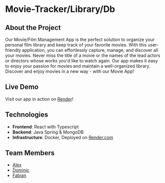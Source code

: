 # Movie-Tracker/Library/Db

## About the Project
Our Movie/Film Management App is the perfect solution to organize your personal film library and keep track of your favorite movies. With this user-friendly application, you can effortlessly capture, manage, and discover all your movies. Never miss the title of a movie or the names of the lead actors or directors whose works you'd like to watch again. Our app makes it easy to enjoy your passion for movies and maintain a well-organized library. Discover and enjoy movies in a new way - with our Movie App!

## Live Demo
Visit our app in action on [Render](https://app-5yds.onrender.com)!

## Technologies
- **Frontend**: React with Typescript
- **Backend**: Java Spring & MongoDB
- **Infrastructure**: Docker, Deployed on [Render.com](https://render.com)

## Team Members
- [Alex](https://github.com/Hirnstromwelle)
- [Dominic](https://github.com/makitango)
- [Fabian](https://github.com/FabianMariusLink)
